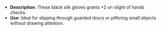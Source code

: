 - **Description**: These black silk gloves grants +2 on slight of hands checks.
- **Use**: Ideal for slipping through guarded doors or pilfering small objects without drawing attention.